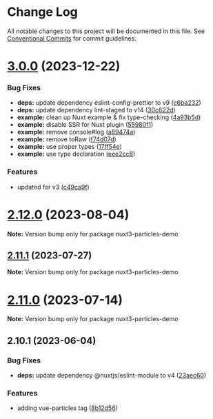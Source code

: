 # Change Log

All notable changes to this project will be documented in this file.
See [Conventional Commits](https://conventionalcommits.org) for commit guidelines.

# [3.0.0](https://github.com/tsparticles/vue3/compare/v2.12.0...v3.0.0) (2023-12-22)


### Bug Fixes

* **deps:** update dependency eslint-config-prettier to v9 ([c6ba232](https://github.com/tsparticles/vue3/commit/c6ba232b328f3340b001f5b250c369030c91f66b))
* **deps:** update dependency lint-staged to v14 ([30c622d](https://github.com/tsparticles/vue3/commit/30c622d37c46ae5047950b88111e861e2cf8746a))
* **example:** clean up Nuxt example & fix type-checking ([4a93b5d](https://github.com/tsparticles/vue3/commit/4a93b5d1346ee7e88d625afbc5aa785340dd371c))
* **example:** disable SSR for Nuxt plugin ([55980f1](https://github.com/tsparticles/vue3/commit/55980f12947b43712070e6d36d1a51425e8cf23d))
* **example:** remove console#log ([a89474a](https://github.com/tsparticles/vue3/commit/a89474a7c67ba8e6429c38499b7f4b8621280a87))
* **example:** remove toRaw ([f74d07d](https://github.com/tsparticles/vue3/commit/f74d07d4919b1a17be96cd54fd343a460c86cf4d))
* **example:** use proper types ([17ff54e](https://github.com/tsparticles/vue3/commit/17ff54ecb331ac260892fb5a559dd1d34ef3fc92))
* **example:** use type declaration ([eee2cc8](https://github.com/tsparticles/vue3/commit/eee2cc8782a275f0bf771a6ed7b2b3be5bf87e85))


### Features

* updated for v3 ([c49ca9f](https://github.com/tsparticles/vue3/commit/c49ca9f1aec1f7ddaa0de7806291a5c4c78eb848))





# [2.12.0](https://github.com/tsparticles/vue3/compare/v2.11.1...v2.12.0) (2023-08-04)

**Note:** Version bump only for package nuxt3-particles-demo





## [2.11.1](https://github.com/tsparticles/vue3/compare/v2.11.0...v2.11.1) (2023-07-27)

**Note:** Version bump only for package nuxt3-particles-demo





# [2.11.0](https://github.com/tsparticles/vue3/compare/v2.10.1...v2.11.0) (2023-07-14)

**Note:** Version bump only for package nuxt3-particles-demo





## 2.10.1 (2023-06-04)


### Bug Fixes

* **deps:** update dependency @nuxtjs/eslint-module to v4 ([23aec60](https://github.com/tsparticles/vue3/commit/23aec600eab35cedabb171e574b913d511977fed))


### Features

* adding vue-particles tag ([8b12d56](https://github.com/tsparticles/vue3/commit/8b12d5654515d52729ea7902f5e16806ddd48422))
